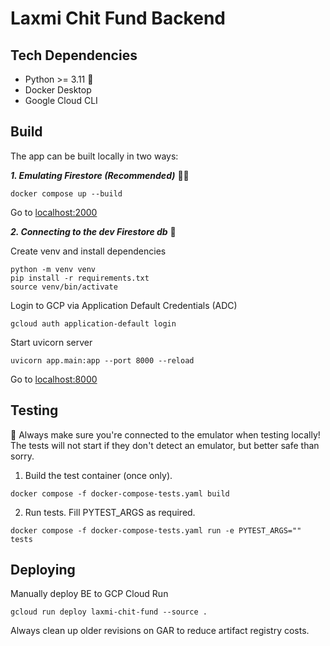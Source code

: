 # Laxmi Chit Fund Backend

## Tech Dependencies

- Python >= 3.11 🫶
- Docker Desktop
- Google Cloud CLI

## Build

The app can be built locally in two ways:

**_1. Emulating Firestore (Recommended)_** 😶‍🌫️

```
docker compose up --build
```

Go to [localhost:2000](http://localhost:2000/docs)

**_2. Connecting to the dev Firestore db_** 🙏

Create venv and install dependencies

```
python -m venv venv
pip install -r requirements.txt
source venv/bin/activate
```

Login to GCP via Application Default Credentials (ADC)

```
gcloud auth application-default login
```

Start uvicorn server

```
uvicorn app.main:app --port 8000 --reload
```

Go to [localhost:8000](http://localhost:8000/docs)

## Testing

🚨 Always make sure you're connected to the emulator when testing locally! The tests will not start if they don't detect an emulator, but better safe than sorry.

1. Build the test container (once only).

```
docker compose -f docker-compose-tests.yaml build
```

2. Run tests. Fill PYTEST_ARGS as required.

```
docker compose -f docker-compose-tests.yaml run -e PYTEST_ARGS="" tests
```

## Deploying

Manually deploy BE to GCP Cloud Run

```
gcloud run deploy laxmi-chit-fund --source .
```

Always clean up older revisions on GAR to reduce artifact registry costs.
